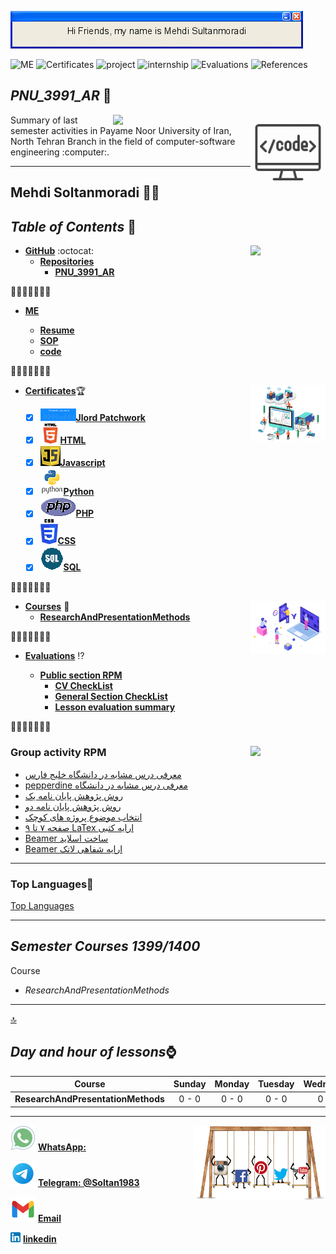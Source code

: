 ![banner](https://github.com/Mehdi-Soltanmoradi/PNU_3991_AR/blob/main/gif/banner.gif)

![ME](https://img.shields.io/badge/ME-yellow)
![Certificates](https://img.shields.io/badge/Certificates-green)
![project](https://img.shields.io/badge/project-blue)
![internship](https://img.shields.io/badge/internship-violet)
![Evaluations](https://img.shields.io/badge/Evaluations-red)
![References](https://img.shields.io/badge/References-orange)


<a name="logo"></a>

## _PNU_3991_AR_ :wave:
<img src="https://github.com/Mehdi-Soltanmoradi/PNU_3991_AR/blob/main/img/banner.png" align="right"  width="120" />
<img src="https://github.com/Mehdi-Soltanmoradi/PNU_3991_AR/blob/main/svg/qr.svg" align="right" width="220"/>
Summary of last semester activities in Payame Noor University of Iran, North Tehran Branch in the field of computer-software engineering :computer:.

***

## Mehdi Soltanmoradi :man_technologist:
 
 ## _Table of Contents_ :mag_right:

*  __[GitHub](https://github.com/Mehdi-Soltanmoradi)__ :octocat: <img src="https://github.com/sultanmoradimehdi/PNU_3991_AR/blob/main/gif/me.gif" align="right" width="120" />
   * __[Repositories](https://github.com/Mehdi-Soltanmoradi?tab=repositories)__
        * __[PNU_3991_AR](https://github.com/Mehdi-Soltanmoradi/PNU_3991_AR)__
      
      
:small_orange_diamond::small_orange_diamond::small_orange_diamond::small_orange_diamond::small_orange_diamond::small_orange_diamond::small_orange_diamond:      
* __[ME](https://github.com/Mehdi-Soltanmoradi/PNU_3991_AR/blob/main/me)__ 

   * __[Resume](https://mehdi-soltanmoradi.github.io/)__
   * __[SOP](https://Mehdi-Soltanmoradi.github.io/SOP/)__
   * __[code](https://Mehdi-Soltanmoradi.github.io/tree/main/Learn-HTML-main)__

:small_orange_diamond::small_orange_diamond::small_orange_diamond::small_orange_diamond::small_orange_diamond::small_orange_diamond::small_orange_diamond:
* __[Certificates](https://github.com/Mehdi-Soltanmoradi/PNU_3991_AR/tree/main/Certificates)__:trophy: <img src="https://github.com/Mehdi-Soltanmoradi/PNU_3991_AR/blob/main/gif/contract.gif" align="right"  width="120" />

   * [x] ![Jlord Patchwork](https://github.com/Mehdi-Soltanmoradi/PNU_3991_AR/blob/main/img/pch.png)__[Jlord Patchwork](https://github.com/Mehdi-Soltanmoradi/PNU_3991_AR/tree/main/Certificates/patchwork.png)__
   * [x] ![HTML](https://github.com/Mehdi-Soltanmoradi/PNU_3991_AR/blob/main/img/html.logo.png)__[HTML](https://github.com/sultanmoradimehdi/PNU_3991_AR/tree/main/Certificates/HTML.png)__
   * [x] ![JS](https://github.com/Mehdi-Soltanmoradi/PNU_3991_AR/blob/main/img/JS.logo.png)__[Javascript](https://github.com/sultanmoradimehdi/PNU_3991_AR/tree/main/Certificates/JS.png)__
   * [x] ![Python](https://github.com/Mehdi-Soltanmoradi/PNU_3991_AR/blob/main/img/pyt.png)__[Python](https://github.com/sultanmoradimehdi/PNU_3991_AR/tree/main/Certificates/python.png)__
   * [x] ![PHP](https://github.com/Mehdi-Soltanmoradi/PNU_3991_AR/blob/main/img/php.logo.png)__[PHP](https://github.com/Mehdi-Soltanmoradi/PNU_3991_AR/blob/main/Certificates/PHP.png)__
   * [x] ![CSS](https://github.com/Mehdi-Soltanmoradi/PNU_3991_AR/blob/main/img/cs.logo.png)__[CSS](https://github.com/Mehdi-Soltanmoradi/PNU_3991_AR/blob/main/Certificates/CSS.png)__
   * [x] ![SQL](https://github.com/Mehdi-Soltanmoradi/PNU_3991_AR/blob/main/img/sQl.logo.png)__[SQL](https://github.com/Mehdi-Soltanmoradi/PNU_3991_AR/blob/main/Certificates/SQL.png)__
 
:small_orange_diamond::small_orange_diamond::small_orange_diamond::small_orange_diamond::small_orange_diamond::small_orange_diamond::small_orange_diamond:

* __[Courses](https://github.com/Mehdi-Soltanmoradi/PNU_3991_AR/tree/main/Courses)__ :checkered_flag: <img src="https://github.com/Mehdi-Soltanmoradi/PNU_3991_AR/blob/main/gif/search.gif" align="right" width="120" />
   * __[ResearchAndPresentationMethods](https://github.com/Mehdi-Soltanmoradi/PNU_3991_AR/tree/main/Method-of-presenting-scientific-and-technical-materials)__
      
:small_orange_diamond::small_orange_diamond::small_orange_diamond::small_orange_diamond::small_orange_diamond::small_orange_diamond::small_orange_diamond:   
* __[Evaluations](https://github.com/Mehdi-Soltanmoradi/Assessment)__ :interrobang:

   * __[Public section RPM](https://github.com/Mehdi-Soltanmoradi/PNU_3991_AR/tree/main/Evaluations%20RPM)__
      * __[CV CheckList](https://github.com/Mehdi-Soltanmoradi/PNU_3991_AR/blob/main/Evaluations%20RPM/MS_CV_CheckList_AR_3991.pdf)__
      * __[General Section CheckList](https://github.com/Mehdi-Soltanmoradi/PNU_3991_AR/blob/main/Evaluations%20RPM/MS_GeneralSection_CheckList_AR_3991.pdf)__
      * __[Lesson evaluation summary](https://github.com/Mehdi-Soltanmoradi/PNU_3991_AR/blob/main/Method-of-presenting-scientific-and-technical-materials/MS_ResearchAndPresentationMethods_CheckList_AR_3991.pdf)__
      
:small_orange_diamond::small_orange_diamond::small_orange_diamond::small_orange_diamond::small_orange_diamond::small_orange_diamond::small_orange_diamond:
### Group activity RPM <img src="https://github.com/Mehdi-Soltanmoradi/PNU_3991_AR/blob/main/gif/team.gif" align="right"  width="120" />

- [ معرفی درس مشابه در دانشگاه خلیج فارس ](http://smbidoki.ir/crsdetail.php?crsid=41)
- [pepperdine معرفی درس مشابه در دانشگاه](https://seaver.pepperdine.edu/academics/ge/faculty/researchskills.htm)
- [روش پژوهش پایان نامه یک](https://github.com/Mehdi-Soltanmoradi/Group-project/blob/main/ThesisForMethodology.pdf)
- [روش پژوهش پایان نامه دو](https://github.com/Mehdi-Soltanmoradi/Group-project/blob/main/Dependabilityanalysisandrecoverysupportforsmartgrids.pdf)
- [ انتخاب موضوع پروژه های کوچک](https://github.com/Mehdi-Soltanmoradi/Group-project/blob/main/%D8%AA%D9%88%D8%B6%DB%8C%D8%AD%D8%A7%D8%AA%20%D9%85%D8%B1%D8%A8%D9%88%D8%B7%20%D8%A8%D9%87%20%D8%A7%D9%86%D8%AA%D8%AE%D8%A7%D8%A8%20%D9%85%D9%88%D8%B6%D9%88%D8%B9%20%D9%BE%D8%B1%D9%88%DA%98%D9%87%20%D9%87%D8%A7%DB%8C%20%DA%A9%D9%88%DA%86%DA%A9.pdf)
- [ صفحه ۷ تا ۹ LaTex ارایه کتبی](https://github.com/Mehdi-Soltanmoradi/LaTex/blob/main/Sultan.7-9.pdf)
- [ Beamer ساخت اسلاید](https://github.com/Mehdi-Soltanmoradi/Beamer/blob/main/Beamer.pdf)
- [ Beamer ارایه شفاهی لاتک](https://github.com/Mehdi-Soltanmoradi/Beamer/blob/main/Beamervo.mp4)
------------------
### Top Languages:diamond_shape_with_a_dot_inside:
    
[Top Languages](https://mehdi-soltanmoradi.github.io/Top-Language/)
    
-------------------
## _Semester Courses  1399/1400_
 
Course
* _ResearchAndPresentationMethods_

***
[:top:](#logo)

## _Day and hour of lessons_:watch:

|Course                                  |Sunday |Monday |Tuesday|Wednesday|Thursday|Friday|Saturday|
|:--------------------------------------:|:-----:|:-----:|:-----:|:-------:|:------:|:----:|:------:|
|__ResearchAndPresentationMethods__      |0 - 0|0 - 0|0 - 0|0 - 0  |:zzz:   |:zzz: |0 - 0 |


***
<img src="https://github.com/Mehdi-Soltanmoradi/PNU_3991_AR/blob/main/gif/net.gif" align="right" width="210"/>

![whatsapp](https://github.com/Mehdi-Soltanmoradi/PNU_3991_AR/blob/main/img/whatsapp.svg)  __[WhatsApp: ](https://wa.me/+989123480525)__ 

![telegram](https://github.com/Mehdi-Soltanmoradi/PNU_3991_AR/blob/main/img/telegram.svg)  __[Telegram: @Soltan1983](https://telegram.me/@Soltan1983)__

![gmail](https://github.com/Mehdi-Soltanmoradi/PNU_3991_AR/blob/main/img/gmail.svg)  __[Email](https://kntu.stu95@gmail.com)__

![linkedin](https://github.com/Mehdi-Soltanmoradi/PNU_3991_AR/blob/main/img/linkedin.png) __[linkedin](https://linkedin.com/in/mehdi-soltanmoradi-31aa44170)__

<br>

